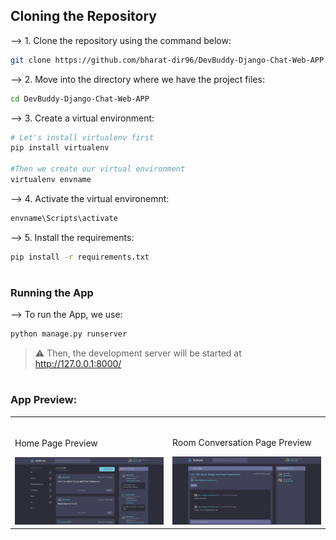 
<h2 text-align="Center>###DevBuddy</h2>


#
### Cloning the Repository

--> 1. Clone the repository using the command below:
```bash
git clone https://github.com/bharat-dir96/DevBuddy-Django-Chat-Web-APP.git
```

--> 2. Move into the directory where we have the project files:
```bash
cd DevBuddy-Django-Chat-Web-APP
```

--> 3. Create a virtual environment:
```bash
# Let's install virtualenv first
pip install virtualenv

#Then we create our virtual environment
virtualenv envname
```

--> 4. Activate the virtual environemnt:
```bash
envname\Scripts\activate
```

--> 5. Install the requirements:
```bash
pip install -r requirements.txt
```

#
### Running the App

--> To run the App, we use:
```bash
python manage.py runserver
```

> ⚠ Then, the development server will be started at http://127.0.0.1:8000/

#
### App Preview:

<table width=100%>
  <tr>
    <td width=50%>
      &nbsp;
      <br>
      <p text-align="Center">
        Home Page Preview
      </p>
      <img src="static/images/Home Page.png" alt="Home Preview">
    </td>
    <td width=50%>
      &nbsp;
      <br>
      <p text-align="Center">
        Room Conversation Page Preview
      </p>
      <img src="static/images/Conversation Page.png" alt="Conversation Preview">
    </td>
  </tr>
</table>

